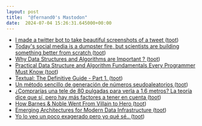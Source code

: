 ```yaml
---
layout: post
title:  "@fernand0's Mastodon"
date:  2024-07-04 15:26:31.645000+00:00
---
```

*  [I made a twitter bot to take beautiful screenshots of a tweet ](https://dev.to/dhravya/i-made-a-twitter-bot-to-take-beautiful-screenshots-of-a-tweet-3kk) ([toot](https://mastodon.social/@fernand0/112728918696074657))
*  [Today's social media is a dumpster fire, but scientists are building something better from scratch ](https://www.sciencefocus.com/news/social-media-scientist-build-better-platform?ref=refin) ([toot](https://mastodon.social/@fernand0/112728775970812557))
*  [Why Data Structures and Algorithms are Important ? ](https://dev.to/codewithsom/why-data-structures-and-algorithms-are-important--24n) ([toot](https://mastodon.social/@fernand0/112728007206534751))
*  [Practical Data Structure and Algorithm Fundamentals Every Programmer Must Know ](https://dev.to/ruppysuppy/practical-data-structure-and-algorithm-fundamentals-every-programmer-must-know-30e) ([toot](https://mastodon.social/@fernand0/112727830548071014))
*  [Textual: The Definitive Guide - Part 1. ](https://dev.to/wiseai/textual-the-definitive-guide-part-1-1i0) ([toot](https://mastodon.social/@fernand0/112727488039812415))
*  [Un método sencillo de generación de números seudoaleatorios ](http://fernand0.github.io//generador-numeros-aleatorios-cerebro) ([toot](https://mastodon.social/@fernand0/112727433490039133))
*  [¿Comprarías una tele de 80 pulgadas para verla a 1,6 metros? La teoría dice que sí, pero hay más factores a tener en cuenta ](https://www.xatakahome.com/televisores/comprarias-tele-80-pulgadas-para-verla-1-6-metros-teori-dice-que-si-hay-mas-factores-tener-cuent) ([toot](https://mastodon.social/@fernand0/112727324577895037))
*  [How Barnes & Noble Went From Villain to Hero ](https://www.nytimes.com/2022/04/15/arts/barnes-noble-bookstores.htm) ([toot](https://mastodon.social/@fernand0/112727287697016683))
*  [Emerging Architectures for Modern Data Infrastructure ](https://a16z.com/emerging-architectures-for-modern-data-infrastructure) ([toot](https://mastodon.social/@fernand0/112725693053394845))
*  [Yo lo veo un poco exagerado pero yo qué sé.. ](https://mastodon.social/@fernand0/112724006887648519) ([toot](https://mastodon.social/@fernand0/112724006887648519))
